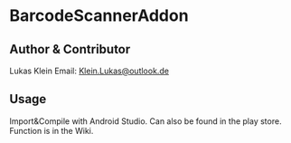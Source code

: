 # BarcodeScannerAddon

## Author & Contributor

Lukas Klein
Email: Klein.Lukas@outlook.de

## Usage

Import&Compile with Android Studio. Can also be found in the play store. Function is in the Wiki.
